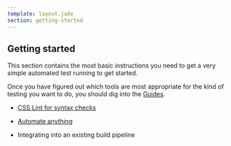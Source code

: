 ```yaml
---
template: layout.jade
section: getting-started
---
```


## Getting started

This section contains the most basic instructions you need to get a very simple automated test running to get started.

Once you have figured out which tools are most appropriate for the kind of testing you want to do, you should dig into the [Guides](/guides/).

  * [CSS Lint for syntax checks](/getting-started/css-lint-syntax-check.html)

  * [Automate anything](/getting-started/automate-anything.html)

  * Integrating into an existing build pipeline


